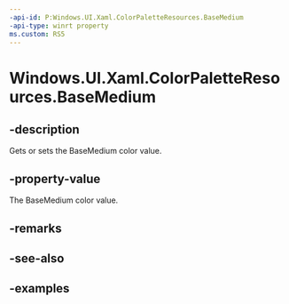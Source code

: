 ```yaml
---
-api-id: P:Windows.UI.Xaml.ColorPaletteResources.BaseMedium
-api-type: winrt property
ms.custom: RS5
---
```


<!-- Property syntax.
public IReference<Color> BaseMedium { get;  set; }
-->

# Windows.UI.Xaml.ColorPaletteResources.BaseMedium

## -description

Gets or sets the BaseMedium color value.



## -property-value

The BaseMedium color value.

## -remarks

## -see-also

## -examples

